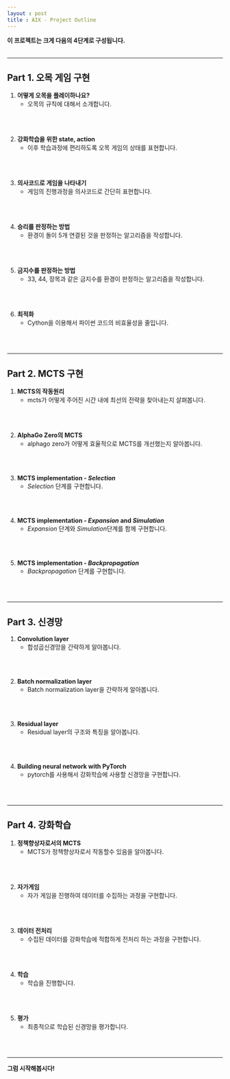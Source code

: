 ```yaml
---
layout : post
title : AIX - Project Outline
---
```


**이 프로젝트는 크게 다음의 4단계로 구성됩니다.**
<br />
<br />

----

## **Part 1. 오목 게임 구현**
1. **어떻게 오목을 플레이하나요?**
    - 오목의 규칙에 대해서 소개합니다.
<br />
<br />

2. **강화학습을 위한 state, action**
    - 이후 학습과정에 편리하도록 오목 게임의 상태를 표현합니다.
<br />
<br />

3. **의사코드로 게임을 나타내기**
    - 게임의 진행과정을 의사코드로 간단히 표현합니다.
<br />
<br />

4. **승리를 판정하는 방법**
    - 환경이 돌이 5개 연결된 것을 판정하는 알고리즘을 작성합니다.
<br />
<br />

5. **금지수를 판정하는 방법**
    - 33, 44, 장목과 같은 금지수를 환경이 판정하는 알고리즘을 작성합니다.
<br />
<br />

6. **최적화**
    - Cython을 이용해서 파이썬 코드의 비효율성을 줄입니다.
<br />
<br />

----

## **Part 2. MCTS 구현**
1. **MCTS의 작동원리**
    - mcts가 어떻게 주어진 시간 내에 최선의 전략을 찾아내는지 살펴봅니다.
<br />
<br />

2. **AlphaGo Zero의 MCTS**
    - alphago zero가 어떻게 효율적으로 MCTS를 개선했는지 알아봅니다.
<br />
<br />

3. **MCTS implementation - _Selection_**
    - _Selection_ 단계를 구현합니다.
<br />
<br />

4. **MCTS implementation - _Expansion_ and *Simulation***
   - _Expansion_ 단계와 *Simulation*단계를 함께 구현합니다.
<br />
<br />

5. **MCTS implementation - _Backpropagation_**
    - _Backpropagation_ 단계를 구현합니다.

<br />
<br />

----

## **Part 3. 신경망**
1. **Convolution layer**
    - 합성곱신경망을 간략하게 알아봅니다.
<br />
<br />

2. **Batch normalization layer**
    - Batch normalization layer을 간략하게 알아봅니다.
<br />
<br />

3. **Residual layer**
    - Residual layer의 구조와 특징을 알아봅니다.
<br />
<br />

4. **Building neural network with PyTorch**
    - pytorch를 사용해서 강화학습에 사용할 신경망을 구현합니다.
<br />
<br />

----

## **Part 4. 강화학습**
1. **정책향상자로서의 MCTS**
    - MCTS가 정책향상자로서 작동할수 있음을 알아봅니다.
<br />
<br />

2. **자가게임**
    - 자가 게임을 진행하여 데이터를 수집하는 과정을 구현합니다.
<br />
<br />

3. **데이터 전처리**
    - 수집된 데이터를 강화학습에 적합하게 전처리 하는 과정을 구현합니다.
<br />
<br />

4. **학습**
    - 학습을 진행합니다.
<br />
<br />

5. **평가**
    - 최종적으로 학습된 신경망을 평가합니다.
<br />
<br />

----

**그럼 시작해봅시다!**

